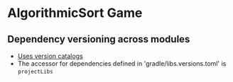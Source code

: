 # AlgorithmicSort Game

## Dependency versioning across modules

- [Uses version catalogs](https://docs.gradle.org/current/userguide/platforms.html#sub:central-declaration-of-dependencies)
- The accessor for dependencies defined in 'gradle/libs.versions.toml' is `projectLibs`